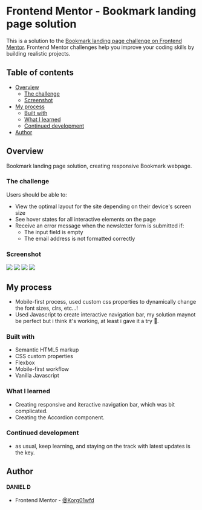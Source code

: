 # Frontend Mentor - Bookmark landing page solution

This is a solution to the [Bookmark landing page challenge on Frontend Mentor](https://www.frontendmentor.io/challenges/bookmark-landing-page-5d0b588a9edda32581d29158). Frontend Mentor challenges help you improve your coding skills by building realistic projects.

## Table of contents

- [Overview](#overview)
  - [The challenge](#the-challenge)
  - [Screenshot](#screenshot)
- [My process](#my-process)
  - [Built with](#built-with)
  - [What I learned](#what-i-learned)
  - [Continued development](#continued-development)
- [Author](#author)

## Overview

Bookmark landing page solution, creating responsive Bookmark webpage.

### The challenge

Users should be able to:

- View the optimal layout for the site depending on their device's screen size
- See hover states for all interactive elements on the page
- Receive an error message when the newsletter form is submitted if:
  - The input field is empty
  - The email address is not formatted correctly

### Screenshot

![](./screenshots/desktop.png)
![](./screenshots/mobile-1.png)
![](./screenshots/mobile-2.png)
![](./screenshots/mobile-active-nav.png)

## My process

- Mobile-first process, used custom css properties to dynamically change the font sizes, clrs, etc...!
- Used Javascript to create interactive navigation bar, my solution maynot be perfect but i think it's working, at least i gave it a try 🙂.

### Built with

- Semantic HTML5 markup
- CSS custom properties
- Flexbox
- Mobile-first workflow
- Vanilla Javascript

### What I learned

- Creating responsive and iteractive navigation bar, which was bit complicated.
- Creating the Accordion component.

### Continued development

- as usual, keep learning, and staying on the track with latest updates is the key.

## Author

#### DANIEL D

- Frontend Mentor - [@Korg01wfd](https://www.frontendmentor.io/profile/Korg01wfd)
